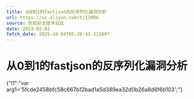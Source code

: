 ```yaml
---
title: 从0到1的fastjson的反序列化漏洞分析
url: https://xz.aliyun.com/t/12096
source: 先知安全技术社区
date: 2023-02-02
fetch_date: 2025-10-04T05:26:43.312807
---
```


# 从0到1的fastjson的反序列化漏洞分析

{"l1":"var arg1='5fcde2458bfc58c667b12bad1a5d389ea32d0b26a8d6f6b103';"}